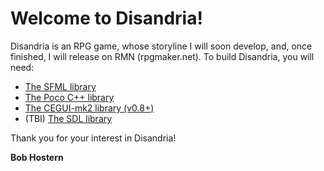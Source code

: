 # Welcome to Disandria!

Disandria is an RPG game, whose storyline I will soon develop, and, once finished, I will release on RMN (rpgmaker.net).
To build Disandria, you will need:

*  [The SFML library](http://www.sfml-dev.org)
*  [The Poco C++ library](http://www.pocoproject.org)
*  [The CEGUI-mk2 library (v0.8+)](http://www.cegui.org.uk)
*  (TBI) [The SDL library](http://www.libsdl.org)

Thank you for your interest in Disandria!

**Bob Hostern**
